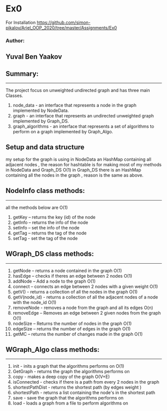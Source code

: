 # Ex0


For Installation https://github.com/simon-pikalov/Ariel_OOP_2020/tree/master/Assignments/Ex0


### Author:
Yuval Ben Yaakov  
-----------


## Summary:
-------
The project focus on unweighted undirected graph and has three main Classes.
1. node_data - an interface that represents a node in the graph implemented by NodeData.
2. graph - an interface that represents an undirected unweighted graph implemented by Graph_DS.
3. graph_algorithms - an interface that represents a set of algorithms to perform on a graph implemented by Graph_Algo.
 
## Setup and data structure
my setup for the graph is using in NodeData an HashMap containing all adjacent nodes , the reason for hashtable is for making most of my methods in NodeData and Graph_DS O(1)
in Graph_DS there is an HashMap containing all the nodes in the graph , reason is the same as above.
## NodeInfo class methods:
------ 
all the methods below are O(1)
1. getKey – returns the key (id) of the node 
2. getInfo  – returns the info of the node
3. setInfo – set the info of the node 
4. getTag – returns the tag of the node 
5. setTag - set the tag of the node

## WGraph_DS class methods: 
-----
1. getNode – returns a node contained in the graph O(1)
2. hasEdge – checks if theres an edge between 2 nodes O(1)
3. addNode – Add a node to the graph O(1)
4. connect – connects an edge between 2 nodes with a given weight O(1)
5. getV() - returns a collection of all the nodes in the graph O(1)
6. getV(node_id) - returns a collection of all the adjacent nodes of a node with the node_id O(1)
7. removeNode -  removes a node from the graph and all its edges O(n)
8. removeEdge – Removes an edge between 2 given nodes from the graph O(1)
9. nodeSize – Returns the number of nodes in the graph O(1)
10. edgeSize – returns the number of edges in the graph O(1)
11. getMC – returns the number of changes made in the graph O(1)

## WGraph_Algo class methods: 
-----
1. init - inits a graph that the algorithms performs on O(1)
2. GetGraph - returns the graph the algorithms performs on
3. copy - makes a deep copy of the graph O(V+E)
4. isConnected - checks if there is a path from every 2 nodes in the graph
5. shortestPathDist - returns the shortest path (by edges weight )
6. shortestPath - returns a list  containing the node's in the shortest path 
7. save - save the graph that the algorithms performs on
8. load - loads a graph from a file to perform algorithms on
